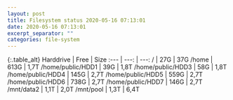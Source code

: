 ```yaml
---
layout: post
title: Filesystem status 2020-05-16 07:13:01
date: 2020-05-16 07:13:01
excerpt_separator: ""
categories: file-system
---
```

{:.table_alt}
Harddrive | Free | Size
:--- | ---: | ---:
/ | 27G | 37G
/home | 613G | 1,7T
/home/public/HDD1 | 39G | 1,8T
/home/public/HDD3 | 58G | 1,8T
/home/public/HDD4 | 145G | 2,7T
/home/public/HDD5 | 559G | 2,7T
/home/public/HDD6 | 738G | 2,7T
/home/public/HDD7 | 146G | 2,7T
/mnt/data2 | 1,1T | 2,0T
/mnt/pool | 1,3T | 6,4T
